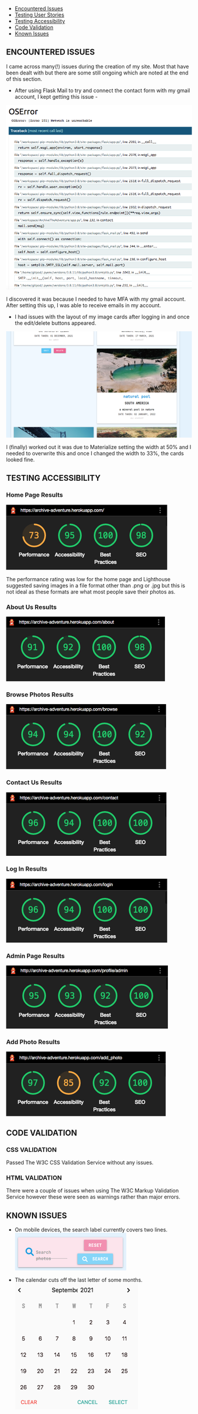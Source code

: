 - [Encountered Issues](#ecountered-issues)
- [Testing User Stories](#testing-user-stories)
- [Testing Accessibility](#testing-accessibility)
- [Code Validation](#code-validation)
- [Known Issues](#known-issues)

## ENCOUNTERED ISSUES

I came across many(!) issues during the creation of my site. Most that have been dealt with but there are some still ongoing which are noted at the end of this section.

- After using Flask Mail to try and connect the contact form with my gmail account, I kept getting this issue -

![Screenshot of error page](documentation/flask-mail.png)

I discovered it was because I needed to have MFA with my gmail account. After setting this up, I was able to receive emails in my account.

- I had issues with the layout of my image cards after logging in and once the edit/delete buttons appeared.

![Screenshot of image cards layout issue](documentation/card-issue.png)

I (finally) worked out it was due to Materialize setting the width at 50% and I needed to overwrite this and once I changed the width to 33%, the cards looked fine.

## TESTING ACCESSIBILITY

### Home Page Results
![Screenshot of lighthouse results for Home Page](documentation/lighthouse-screenshots/home.png)

The performance rating was low for the home page and Lighthouse suggested saving images in a file format other than .png or .jpg but this is not ideal as these formats are what most people save their photos as.

### About Us Results
![Screenshot of lighthouse results for About Us](documentation/lighthouse-screenshots/about.png)

### Browse Photos Results
![Screenshot of lighthouse results for Browse Photos](documentation/lighthouse-screenshots/browse.png)

### Contact Us Results
![Screenshot of lighthouse results for Contact Us](documentation/lighthouse-screenshots/contact.png)

### Log In Results
![Screenshot of lighthouse results for Log In](documentation/lighthouse-screenshots/login.png)

### Admin Page Results
![Screenshot of lighthouse results for Profile Page](documentation/lighthouse-screenshots/admin.png)

### Add Photo Results
![Screenshot of lighthouse results for Add Photo](documentation/lighthouse-screenshots/addphoto.png)


## CODE VALIDATION

### CSS VALIDATION
Passed The W3C CSS Validation Service without any issues.

### HTML VALIDATION
There were a couple of issues when using The W3C Markup Validation Service however these were seen as warnings rather than major errors.


## KNOWN ISSUES

* On mobile devices, the search label currently covers two lines.
![Screenshot of search label](documentation/search-issue.png)

* The calendar cuts off the last letter of some months.
![Screenshot of calendar dropdown](documentation/calendar-cutoff.png)

